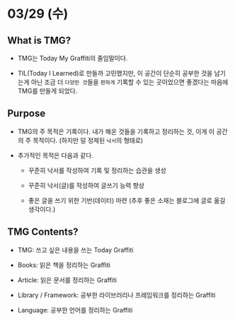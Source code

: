 # 03/29 (수)

## What is TMG?

- TMG는 Today My Graffiti의 줄임말이다. 

- TIL(Today I Learned)로 만들까 고민했지만, 이 공간이 단순히 공부한 것을 남기는게 아닌 조금 더 `다양한 것`들을 `편하게` 기록할 수 있는 곳이었으면 좋겠다는 마음에 TMG를 만들게 되었다.

## Purpose

- TMG의 주 목적은 기록이다. 내가 해온 것들을 기록하고 정리하는 것, 이게 이 공간의 주 목적이다. (하지만 덜 정제된 `낙서`의 형태로)

- 추가적인 목적은 다음과 같다.

  - 꾸준히 낙서를 작성하여 기록 및 정리하는 습관을 생성

  - 꾸준히 낙서(글)를 작성하여 글쓰기 능력 향상

  - 좋은 글을 쓰기 위한 기반(데이터) 마련 (추후 좋은 소재는 블로그에 글로 옮길 생각이다.)


## TMG Contents?

- TMG: 쓰고 싶은 내용을 쓰는 Today Graffiti

- Books: 읽은 책을 정리하는 Graffiti

- Article: 읽은 문서를 정리하는 Graffiti

- Library / Framework: 공부한 라이브러리나 프레임워크를 정리하는 Graffiti

- Language: 공부한 언어를 정리하는 Graffiti


